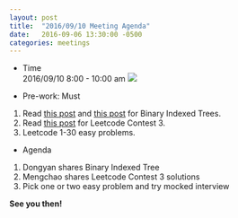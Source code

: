 ```yaml
---
layout: post
title:  "2016/09/10 Meeting Agenda"
date:   2016-09-06 13:30:00 -0500
categories: meetings
---
```


* Time  
2016/09/10 8:00 - 10:00 am <a target="_blank" href="https://calendar.google.com/calendar/event?action=TEMPLATE&amp;tmeid=c3Ricms3NjZqYm5uOHIxNXFrYjY0ZHIzMGcgc2hhd24uY2hyaXMuZ2FvQG0&amp;tmsrc=shawn.chris.gao%40gmail.com"><img border="0" src="https://www.google.com/calendar/images/ext/gc_button1_en.gif"></a>  

* Pre-work: Must  
1. Read [this post](https://www.topcoder.com/community/data-science/data-science-tutorials/binary-indexed-trees/) and [this post](http://www.hawstein.com/posts/binary-indexed-trees.html) for Binary Indexed Trees.  
2. Read [this post](https://shawnchris.github.io/algorithms/2016/09/04/leetcode_contest_03.html) for Leetcode Contest 3.  
3. Leetcode 1-30 easy problems.  
  
* Agenda  
1. Dongyan shares Binary Indexed Tree  
2. Mengchao shares Leetcode Contest 3 solutions  
3. Pick one or two easy problem and try mocked interview  

**See you then!**
